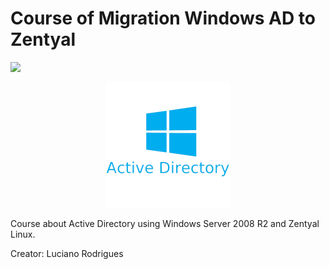 # Course of Migration Windows AD to Zentyal
![](https://img.shields.io/badge/status-progress-blue)

<p align="center">
<img src=".github/logo.png">
</p>

Course about Active Directory using Windows Server 2008 R2 and Zentyal Linux.

Creator: Luciano Rodrigues
